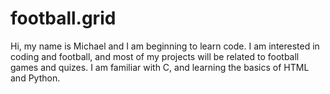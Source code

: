 # football.grid

Hi, my name is Michael and I am beginning to learn code. I am interested in coding and football, and most of my projects will be related to football games and quizes. 
I am familiar with C, and learning the basics of HTML and Python.
